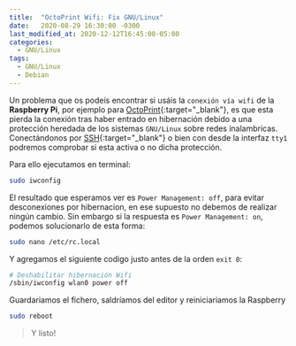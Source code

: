 ```yaml
---
title:  "OctoPrint Wifi: Fix GNU/Linux"
date:   2020-08-29 16:30:00 -0300
last_modified_at: 2020-12-12T16:45:00-05:00
categories:
  - GNU/Linux
tags:
  - GNU/Linux
  - Debian
---
```


Un problema que os podeís encontrar si usáis la `conexión vía wifi` de la **Raspberry Pi**, por ejemplo para [OctoPrint](https://lordpedal.github.io/docker/3d/octoprint-docker/){:target="_blank"}, es que esta pierda la conexión tras haber entrado en hibernación debido a una protección heredada de los sistemas `GNU/Linux` sobre redes inalambricas.
Conectándonos por [SSH](https://es.wikipedia.org/wiki/Secure_Shell){:target="_blank"} o bien con desde la interfaz `tty1` podremos comprobar si esta activa o no dicha protección.

Para ello ejecutamos en terminal:

```bash
sudo iwconfig
```

El resultado que esperamos ver es `Power Management: off`, para evitar desconexiones por hibernacion, en ese supuesto no debemos de realizar ningún cambio.
Sin embargo si la respuesta es `Power Management: on`, podemos solucionarlo de esta forma:

```bash
sudo nano /etc/rc.local
```

Y agregamos el siguiente codigo justo antes de la orden `exit 0`:

```bash
# Deshabilitar hibernación Wifi
/sbin/iwconfig wlan0 power off
```

Guardariamos el fichero, saldríamos del editor y reiniciariamos la Raspberry

```bash
sudo reboot
```

> Y listo!
